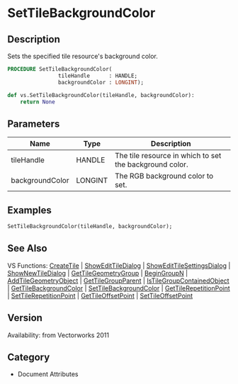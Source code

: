 # SetTileBackgroundColor

## Description
Sets the specified tile resource's background color.

```pascal
PROCEDURE SetTileBackgroundColor(
				tileHandle      : HANDLE;
				backgroundColor : LONGINT);
```

```python
def vs.SetTileBackgroundColor(tileHandle, backgroundColor):
    return None
```

## Parameters
|Name|Type|Description|
|---|---|---|
|tileHandle|HANDLE|The tile resource in which to set the background color.|
|backgroundColor|LONGINT|The RGB background color to set.|

## Examples
```pascal
SetTileBackgroundColor(tileHandle, backgroundColor);
```

## See Also
VS Functions:
[CreateTile](CreateTile.md) 
| [ShowEditTileDialog](ShowEditTileDialog.md) 
| [ShowEditTileSettingsDialog](ShowEditTileSettingsDialog.md) 
| [ShowNewTileDialog](ShowNewTileDialog.md) 
| [GetTileGeometryGroup](GetTileGeometryGroup.md) 
| [BeginGroupN](BeginGroupN.md) 
| [AddTileGeometryObject](AddTileGeometryObject.md) 
| [GetTileGroupParent](GetTileGroupParent.md) 
| [IsTileGroupContainedObject](IsTileGroupContainedObject.md) 
| [GetTileBackgroundColor](GetTileBackgroundColor.md) 
| [SetTileBackgroundColor](SetTileBackgroundColor.md) 
| [GetTileRepetitionPoint](GetTileRepetitionPoint.md) 
| [SetTileRepetitionPoint](SetTileRepetitionPoint.md) 
| [GetTileOffsetPoint](GetTileOffsetPoint.md) 
| [SetTileOffsetPoint](SetTileOffsetPoint.md)

## Version
Availability: from Vectorworks 2011

## Category
* Document Attributes


